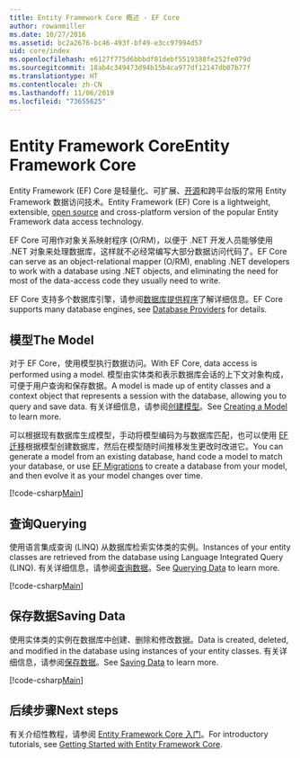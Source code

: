 ```yaml
---
title: Entity Framework Core 概述 - EF Core
author: rowanmiller
ms.date: 10/27/2016
ms.assetid: bc2a2676-bc46-493f-bf49-e3cc97994d57
uid: core/index
ms.openlocfilehash: e6127f775d6bbbdf81debf5519388fe252fe079d
ms.sourcegitcommit: 18ab4c349473d94b15b4ca977df12147db07b77f
ms.translationtype: HT
ms.contentlocale: zh-CN
ms.lasthandoff: 11/06/2019
ms.locfileid: "73655625"
---
```

# <a name="entity-framework-core"></a><span data-ttu-id="9d1c6-102">Entity Framework Core</span><span class="sxs-lookup"><span data-stu-id="9d1c6-102">Entity Framework Core</span></span>

<span data-ttu-id="9d1c6-103">Entity Framework (EF) Core 是轻量化、可扩展、[开源](https://github.com/aspnet/EntityFrameworkCore)和跨平台版的常用 Entity Framework 数据访问技术。</span><span class="sxs-lookup"><span data-stu-id="9d1c6-103">Entity Framework (EF) Core is a lightweight, extensible, [open source](https://github.com/aspnet/EntityFrameworkCore) and cross-platform version of the popular Entity Framework data access technology.</span></span>

<span data-ttu-id="9d1c6-104">EF Core 可用作对象关系映射程序 (O/RM)，以便于 .NET 开发人员能够使用 .NET 对象来处理数据库，这样就不必经常编写大部分数据访问代码了。</span><span class="sxs-lookup"><span data-stu-id="9d1c6-104">EF Core can serve as an object-relational mapper (O/RM), enabling .NET developers to work with a database using .NET objects, and eliminating the need for most of the data-access code they usually need to write.</span></span>

<span data-ttu-id="9d1c6-105">EF Core 支持多个数据库引擎，请参阅[数据库提供程序](providers/index.md)了解详细信息。</span><span class="sxs-lookup"><span data-stu-id="9d1c6-105">EF Core supports many database engines, see [Database Providers](providers/index.md) for details.</span></span>

## <a name="the-model"></a><span data-ttu-id="9d1c6-106">模型</span><span class="sxs-lookup"><span data-stu-id="9d1c6-106">The Model</span></span>

<span data-ttu-id="9d1c6-107">对于 EF Core，使用模型执行数据访问。</span><span class="sxs-lookup"><span data-stu-id="9d1c6-107">With EF Core, data access is performed using a model.</span></span> <span data-ttu-id="9d1c6-108">模型由实体类和表示数据库会话的上下文对象构成，可便于用户查询和保存数据。</span><span class="sxs-lookup"><span data-stu-id="9d1c6-108">A model is made up of entity classes and a context object that represents a session with the database, allowing you to query and save data.</span></span> <span data-ttu-id="9d1c6-109">有关详细信息，请参阅[创建模型](modeling/index.md)。</span><span class="sxs-lookup"><span data-stu-id="9d1c6-109">See [Creating a Model](modeling/index.md) to learn more.</span></span>

<span data-ttu-id="9d1c6-110">可以根据现有数据库生成模型，手动将模型编码为与数据库匹配，也可以使用 [EF 迁移](managing-schemas/migrations/index.md)根据模型创建数据库，然后在模型随时间推移发生更改时改进它。</span><span class="sxs-lookup"><span data-stu-id="9d1c6-110">You can generate a model from an existing database, hand code a model to match your database, or use [EF Migrations](managing-schemas/migrations/index.md) to create a database from your model, and then evolve it as your model changes over time.</span></span>

[!code-csharp[Main](../../samples/core/Intro/Model.cs)]

## <a name="querying"></a><span data-ttu-id="9d1c6-111">查询</span><span class="sxs-lookup"><span data-stu-id="9d1c6-111">Querying</span></span>

<span data-ttu-id="9d1c6-112">使用语言集成查询 (LINQ) 从数据库检索实体类的实例。</span><span class="sxs-lookup"><span data-stu-id="9d1c6-112">Instances of your entity classes are retrieved from the database using Language Integrated Query (LINQ).</span></span> <span data-ttu-id="9d1c6-113">有关详细信息，请参阅[查询数据](querying/index.md)。</span><span class="sxs-lookup"><span data-stu-id="9d1c6-113">See [Querying Data](querying/index.md) to learn more.</span></span>

[!code-csharp[Main](../../samples/core/Intro/Program.cs#Querying)]

## <a name="saving-data"></a><span data-ttu-id="9d1c6-114">保存数据</span><span class="sxs-lookup"><span data-stu-id="9d1c6-114">Saving Data</span></span>

<span data-ttu-id="9d1c6-115">使用实体类的实例在数据库中创建、删除和修改数据。</span><span class="sxs-lookup"><span data-stu-id="9d1c6-115">Data is created, deleted, and modified in the database using instances of your entity classes.</span></span> <span data-ttu-id="9d1c6-116">有关详细信息，请参阅[保存数据](saving/index.md)。</span><span class="sxs-lookup"><span data-stu-id="9d1c6-116">See [Saving Data](saving/index.md) to learn more.</span></span>

[!code-csharp[Main](../../samples/core/Intro/Program.cs#SavingData)]

## <a name="next-steps"></a><span data-ttu-id="9d1c6-117">后续步骤</span><span class="sxs-lookup"><span data-stu-id="9d1c6-117">Next steps</span></span>

<span data-ttu-id="9d1c6-118">有关介绍性教程，请参阅 [Entity Framework Core 入门](get-started/index.md)。</span><span class="sxs-lookup"><span data-stu-id="9d1c6-118">For introductory tutorials, see [Getting Started with Entity Framework Core](get-started/index.md).</span></span>

